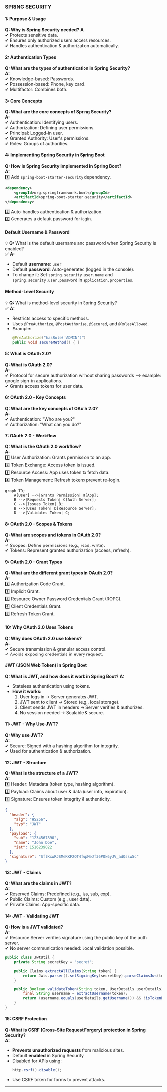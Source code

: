 ### **SPRING SECURITY**

#### **1: Purpose & Usage**
**Q: Why is Spring Security needed?**
**A:**  
✔ Protects sensitive data.  
✔ Ensures only authorized users access resources.  
✔ Handles authentication & authorization automatically.  

#### **2: Authentication Types**
**Q: What are the types of authentication in Spring Security?**  
**A:**  
✔ Knowledge-based: Passwords.  
✔ Possession-based: Phone, key card.  
✔ Multifactor: Combines both.  

#### **3: Core Concepts**
**Q: What are the core concepts of Spring Security?**  
**A:**  
✔ Authentication: Identifying users.  
✔ Authorization: Defining user permissions.  
✔ Principal: Logged-in user.  
✔ Granted Authority: User's permissions.  
✔ Roles: Groups of authorities.  

#### **4: Implementing Spring Security in Spring Boot**
**Q: How is Spring Security implemented in Spring Boot?**  
**A:**  
1️⃣ Add `spring-boot-starter-security` dependency.  
```xml
<dependency>
    <groupId>org.springframework.boot</groupId>
    <artifactId>spring-boot-starter-security</artifactId>
</dependency>
```
2️⃣ Auto-handles authentication & authorization.  
3️⃣ Generates a default password for login.  

#### **Default Username & Password**  
💡 **Q:** What is the default username and password when Spring Security is enabled?  
✅ **A:**  
- Default **username**: `user`  
- Default **password**: Auto-generated (logged in the console).  
- To change it: Set `spring.security.user.name` and `spring.security.user.password` in `application.properties`.  

#### **Method-Level Security**  
💡 **Q:** What is method-level security in Spring Security?  
✅ **A:**  
- Restricts access to specific methods.  
- Uses `@PreAuthorize`, `@PostAuthorize`, `@Secured`, and `@RolesAllowed`.  
- Example:  
  ```java
  @PreAuthorize("hasRole('ADMIN')")
  public void secureMethod() { }
  ``` 

#### **5: What is OAuth 2.0?**
**Q: What is OAuth 2.0?**  
**A:**  
✔ Protocol for secure authorization without sharing passwords --> example: google sign-in applications.  
✔ Grants access tokens for user data.  

#### **6: OAuth 2.0 - Key Concepts**
**Q: What are the key concepts of OAuth 2.0?**  
**A:**  
✔ Authentication: "Who are you?"  
✔ Authorization: "What can you do?"  

#### **7: OAuth 2.0 - Workflow**
**Q: What is the OAuth 2.0 workflow?**  
**A:**  
1️⃣ User Authorization: Grants permission to an app.  
2️⃣ Token Exchange: Access token is issued.  
3️⃣ Resource Access: App uses token to fetch data.  
4️⃣ Token Management: Refresh tokens prevent re-login.  
```mermaid
graph TD;
    A[User] -->|Grants Permission| B[App];
    B -->|Requests Token| C[Auth Server];
    C -->|Issues Token| B;
    B -->|Uses Token| D[Resource Server];
    D -->|Validates Token| C;
```

#### **8: OAuth 2.0 - Scopes & Tokens**
**Q: What are scopes and tokens in OAuth 2.0?**  
**A:**  
✔ Scopes: Define permissions (e.g., read, write).  
✔ Tokens: Represent granted authorization (access, refresh).  

#### **9: OAuth 2.0 - Grant Types**
**Q: What are the different grant types in OAuth 2.0?**  
**A:**  
1️⃣ Authorization Code Grant.  
2️⃣ Implicit Grant.  
3️⃣ Resource Owner Password Credentials Grant (ROPC).  
4️⃣ Client Credentials Grant.  
5️⃣ Refresh Token Grant.  

#### **10: Why OAuth 2.0 Uses Tokens**
**Q: Why does OAuth 2.0 use tokens?**  
**A:**  
✔ Secure transmission & granular access control.  
✔ Avoids exposing credentials in every request.  

#### **JWT (JSON Web Token) in Spring Boot**  
 **Q: What is JWT, and how does it work in Spring Boot?** 
 **A:**  
- Stateless authentication using tokens.  
- **How it works:**  
  1. User logs in → Server generates JWT.  
  2. JWT sent to client → Stored (e.g., local storage).  
  3. Client sends JWT in headers → Server verifies & authorizes.  
  4. No session needed → Scalable & secure.  

#### **11: JWT - Why Use JWT?**
**Q: Why use JWT?**  
**A:**  
✔ Secure: Signed with a hashing algorithm for integrity.  
✔ Used for authentication & authorization.  

#### **12: JWT - Structure**
**Q: What is the structure of a JWT?**  
**A:**  
1️⃣ Header: Metadata (token type, hashing algorithm).  
2️⃣ Payload: Claims about user & data (user info, expiration).  
3️⃣ Signature: Ensures token integrity & authenticity.  
```json
{
  "header": {
    "alg": "HS256",
    "typ": "JWT"
  },
  "payload": {
    "sub": "1234567890",
    "name": "John Doe",
    "iat": 1516239022
  },
  "signature": "SflKxwRJSMeKKF2QT4fwpMeJf36POk6yJV_adQssw5c"
}
```

#### **13: JWT - Claims**
**Q: What are the claims in JWT?**  
**A:**  
✔ Reserved Claims: Predefined (e.g., iss, sub, exp).  
✔ Public Claims: Custom (e.g., user data).  
✔ Private Claims: App-specific data.  

#### **14: JWT - Validating JWT**
**Q: How is a JWT validated?**  
**A:**  
✔ Resource Server verifies signature using the public key of the auth server.  
✔ No server communication needed: Local validation possible.  
```java
public class JwtUtil {
    private String secretKey = "secret";

    public Claims extractAllClaims(String token) {
        return Jwts.parser().setSigningKey(secretKey).parseClaimsJws(token).getBody();
    }

    public Boolean validateToken(String token, UserDetails userDetails) {
        final String username = extractUsername(token);
        return (username.equals(userDetails.getUsername()) && !isTokenExpired(token));
    }
}
```
#### **15: CSRF Protection**  
**Q: What is CSRF (Cross-Site Request Forgery) protection in Spring Security?**  
**A:**  
- **Prevents unauthorized requests** from malicious sites.  
- Default **enabled** in Spring Security.  
- Disabled for APIs using:  
  ```java
  http.csrf().disable();
  ```  
- Use CSRF token for forms to prevent attacks.  
---

